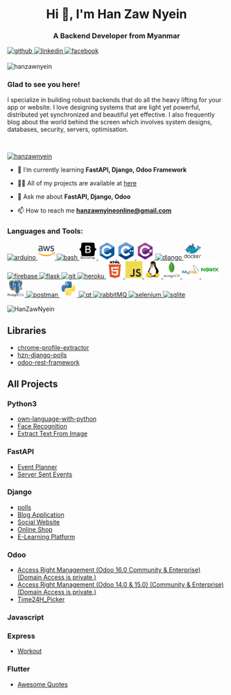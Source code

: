 <h1 align="center">Hi 👋, I'm Han Zaw Nyein</h1>
<h3 align="center">A Backend Developer from Myanmar</h3>

<a href="https://github.com/HanZawNyein" target="_blank">
<img src=https://img.shields.io/badge/github-%2324292e.svg?&style=for-the-badge&logo=github&logoColor=white alt=github style="margin-bottom: 5px;" />
</a>
<a href="https://linkedin.com/in/hanzawnyein" target="_blank">
<img src=https://img.shields.io/badge/linkedin-%231E77B5.svg?&style=for-the-badge&logo=linkedin&logoColor=white alt=linkedin style="margin-bottom: 5px;" />
</a>
<a href="https://www.facebook.com/hanzawnyeindev" target="_blank">
<img src=https://img.shields.io/badge/facebook-%232E87FB.svg?&style=for-the-badge&logo=facebook&logoColor=white alt=facebook style="margin-bottom: 5px;" />
</a>  


<p align="left"> <img src="https://komarev.com/ghpvc/?username=hanzawnyein&label=Profile%20views&color=0e75b6&style=flat" alt="hanzawnyein" /> </p>

### Glad to see you here!  
I specialize in building robust backends that do all the heavy lifting for your app or website. I love designing systems that are light yet powerful, distributed yet synchronized and beautiful yet effective. I also frequently blog about the world behind the screen which involves system designs, databases, security, servers, optimisation.  

<br/>  

<p align="left"> <a href="https://github.com/ryo-ma/github-profile-trophy"><img src="https://github-profile-trophy.vercel.app/?username=hanzawnyein" alt="hanzawnyein" /></a> </p>

- 🌱 I’m currently learning **FastAPI, Django, Odoo Framework**

- 👨‍💻 All of my projects are available at [here](https://github.com/HanZawNyein/HanZawNyein#libraries)

- 💬 Ask me about **FastAPI, Django, Odoo**

- 📫 How to reach me **hanzawnyineonline@gmail.com**
</p>

<h3 align="left">Languages and Tools:</h3>
<p align="left"> <a href="https://www.arduino.cc/" target="_blank" rel="noreferrer"> <img src="https://cdn.worldvectorlogo.com/logos/arduino-1.svg" alt="arduino" width="40" height="40"/> </a> <a href="https://aws.amazon.com" target="_blank" rel="noreferrer"> <img src="https://raw.githubusercontent.com/devicons/devicon/master/icons/amazonwebservices/amazonwebservices-original-wordmark.svg" alt="aws" width="40" height="40"/> </a> <a href="https://www.gnu.org/software/bash/" target="_blank" rel="noreferrer"> <img src="https://www.vectorlogo.zone/logos/gnu_bash/gnu_bash-icon.svg" alt="bash" width="40" height="40"/> </a> <a href="https://getbootstrap.com" target="_blank" rel="noreferrer"> <img src="https://raw.githubusercontent.com/devicons/devicon/master/icons/bootstrap/bootstrap-plain-wordmark.svg" alt="bootstrap" width="40" height="40"/> </a> <a href="https://www.cprogramming.com/" target="_blank" rel="noreferrer"> <img src="https://raw.githubusercontent.com/devicons/devicon/master/icons/c/c-original.svg" alt="c" width="40" height="40"/> </a> <a href="https://www.w3schools.com/cpp/" target="_blank" rel="noreferrer"> <img src="https://raw.githubusercontent.com/devicons/devicon/master/icons/cplusplus/cplusplus-original.svg" alt="cplusplus" width="40" height="40"/> </a> <a href="https://www.w3schools.com/cs/" target="_blank" rel="noreferrer"> <img src="https://raw.githubusercontent.com/devicons/devicon/master/icons/csharp/csharp-original.svg" alt="csharp" width="40" height="40"/> </a> <a href="https://www.djangoproject.com/" target="_blank" rel="noreferrer"> <img src="https://cdn.worldvectorlogo.com/logos/django.svg" alt="django" width="40" height="40"/> </a> <a href="https://www.docker.com/" target="_blank" rel="noreferrer"> <img src="https://raw.githubusercontent.com/devicons/devicon/master/icons/docker/docker-original-wordmark.svg" alt="docker" width="40" height="40"/> </a> <a href="https://firebase.google.com/" target="_blank" rel="noreferrer"> <img src="https://www.vectorlogo.zone/logos/firebase/firebase-icon.svg" alt="firebase" width="40" height="40"/> </a> <a href="https://flask.palletsprojects.com/" target="_blank" rel="noreferrer"> <img src="https://www.vectorlogo.zone/logos/pocoo_flask/pocoo_flask-icon.svg" alt="flask" width="40" height="40"/> </a> <a href="https://git-scm.com/" target="_blank" rel="noreferrer"> <img src="https://www.vectorlogo.zone/logos/git-scm/git-scm-icon.svg" alt="git" width="40" height="40"/> </a> <a href="https://heroku.com" target="_blank" rel="noreferrer"> <img src="https://www.vectorlogo.zone/logos/heroku/heroku-icon.svg" alt="heroku" width="40" height="40"/> </a> <a href="https://www.w3.org/html/" target="_blank" rel="noreferrer"> <img src="https://raw.githubusercontent.com/devicons/devicon/master/icons/html5/html5-original-wordmark.svg" alt="html5" width="40" height="40"/> </a> <a href="https://developer.mozilla.org/en-US/docs/Web/JavaScript" target="_blank" rel="noreferrer"> <img src="https://raw.githubusercontent.com/devicons/devicon/master/icons/javascript/javascript-original.svg" alt="javascript" width="40" height="40"/> </a> <a href="https://www.linux.org/" target="_blank" rel="noreferrer"> <img src="https://raw.githubusercontent.com/devicons/devicon/master/icons/linux/linux-original.svg" alt="linux" width="40" height="40"/> </a> <a href="https://www.mongodb.com/" target="_blank" rel="noreferrer"> <img src="https://raw.githubusercontent.com/devicons/devicon/master/icons/mongodb/mongodb-original-wordmark.svg" alt="mongodb" width="40" height="40"/> </a> <a href="https://www.mysql.com/" target="_blank" rel="noreferrer"> <img src="https://raw.githubusercontent.com/devicons/devicon/master/icons/mysql/mysql-original-wordmark.svg" alt="mysql" width="40" height="40"/> </a> <a href="https://www.nginx.com" target="_blank" rel="noreferrer"> <img src="https://raw.githubusercontent.com/devicons/devicon/master/icons/nginx/nginx-original.svg" alt="nginx" width="40" height="40"/> </a> <a href="https://www.postgresql.org" target="_blank" rel="noreferrer"> <img src="https://raw.githubusercontent.com/devicons/devicon/master/icons/postgresql/postgresql-original-wordmark.svg" alt="postgresql" width="40" height="40"/> </a> <a href="https://postman.com" target="_blank" rel="noreferrer"> <img src="https://www.vectorlogo.zone/logos/getpostman/getpostman-icon.svg" alt="postman" width="40" height="40"/> </a> <a href="https://www.python.org" target="_blank" rel="noreferrer"> <img src="https://raw.githubusercontent.com/devicons/devicon/master/icons/python/python-original.svg" alt="python" width="40" height="40"/> </a> <a href="https://www.qt.io/" target="_blank" rel="noreferrer"> <img src="https://upload.wikimedia.org/wikipedia/commons/0/0b/Qt_logo_2016.svg" alt="qt" width="40" height="40"/> </a> <a href="https://www.rabbitmq.com" target="_blank" rel="noreferrer"> <img src="https://www.vectorlogo.zone/logos/rabbitmq/rabbitmq-icon.svg" alt="rabbitMQ" width="40" height="40"/> </a> <a href="https://www.selenium.dev" target="_blank" rel="noreferrer"> <img src="https://raw.githubusercontent.com/detain/svg-logos/780f25886640cef088af994181646db2f6b1a3f8/svg/selenium-logo.svg" alt="selenium" width="40" height="40"/> </a> <a href="https://www.sqlite.org/" target="_blank" rel="noreferrer"> <img src="https://www.vectorlogo.zone/logos/sqlite/sqlite-icon.svg" alt="sqlite" width="40" height="40"/> </a> </p>

<p><img align="center" src="https://github-readme-streak-stats.herokuapp.com/?user=HanZawNyein" alt="HanZawNyein" /></p>

  
  ## Libraries
  - <a href="https://pypi.org/project/chrome-profile-extractor/">chrome-profile-extractor</a>
  - <a href="https://pypi.org/project/hzn-django-polls/">hzn-django-polls</a>
  - <a href="https://pypi.org/project/odoo-rest-framework/">odoo-rest-framework</a>


  ## All Projects
  
  ### Python3
  - <a href="https://github.com/HanZawNyein/own-language-with-python">own-language-with-python</a>
  - <a href="https://github.com/HanZawNyein/face-recognition-python3.git">Face Recognition</a>
  - <a href="https://github.com/HanZawNyein/extract-text-from-image-python3">Extract Text From Image</a>
  
  ### FastAPI
   - <a href="https://github.com/HanZawNyein/planner-fastapi.git">Event Planner</a>
   - <a href="https://github.com/HanZawNyein/sse-fastapi">Server Sent Events</a>
  
  ### Django
  - <a href="https://github.com/HanZawNyein/polls-django4.git">polls</a>
  - <a href="https://github.com/HanZawNyein/django4-blogapplication">Blog Application</a>
  - <a href="https://github.com/HanZawNyein/django4-SocialWebsite">Social Website</a>
  - <a href="https://github.com/HanZawNyein/django4-OnlineShop">Online Shop</a>
  - <a href="https://github.com/HanZawNyein/Django4-E-Learning-Platform">E-Learning Platform</a>
  
  ### Odoo
  - <a href="https://github.com/HanZawNyein/access_right_management_odoo16ce">Access Right Management (Odoo 16.0 Community & Enterprise) (Domain Access is private.)<a>
  - <a href="https://github.com/HanZawNyein/access_right_management_community">Access Right Management (Odoo 14.0 & 15.0) (Community & Enterprise) (Domain Access is private.)<a>
  - <a href="https://github.com/HanZawNyein/Time24H_Picker">Time24H_Picker</a>
<!--   - <a href="https://github.com/HanZawNyein/odoo_pdf_report_for_mm.git">Myanmar PDF Report</a> -->
  
  ### Javascript
  
  ### Express
  - <a href="https://github.com/HanZawNyein/workout-mern-stack.git">Workout</a>
  
  ### Flutter
  - <a href="https://github.com/HanZawNyein/awesome_quotes_flutter">Awesome Quotes</a>


